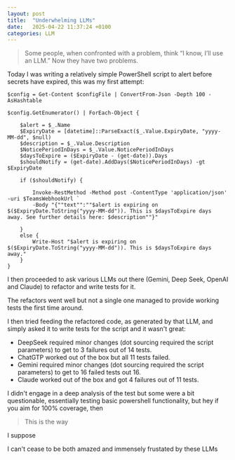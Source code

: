 ```yaml
---
layout: post
title:  "Underwhelming LLMs"
date:   2025-04-22 11:37:24 +0100
categories: LLM 
---
```


>Some people, when confronted with a problem, think “I know, I’ll use an LLM.” Now they have two problems.

Today I was writing a relatively simple PowerShell script to alert before secrets have expired, this was my first attempt:

```pwsh
$config = Get-Content $configFile | ConvertFrom-Json -Depth 100 -AsHashtable

$config.GetEnumerator() | ForEach-Object {

    $alert = $_.Name
    $ExpiryDate = [datetime]::ParseExact($_.Value.ExpiryDate, "yyyy-MM-dd", $null)
    $description = $_.Value.Description
    $NoticePeriodInDays = $_.Value.NoticePeriodInDays
    $daysToExpire = ($ExpiryDate - (get-date)).Days
    $shouldNotify = (get-date).AddDays($NoticePeriodInDays) -gt $ExpiryDate

    if ($shouldNotify) {

        Invoke-RestMethod -Method post -ContentType 'application/json' -uri $TeamsWebhookUrl `
        -Body "{""text"":""$alert is expiring on $($ExpiryDate.ToString("yyyy-MM-dd")). This is $daysToExpire days away. See further details here: $description""}"

    }
    else {
        Write-Host "$alert is expiring on $($ExpiryDate.ToString("yyyy-MM-dd")). This is $daysToExpire days away."
    }
}
```

I then proceeded to ask various LLMs out there (Gemini, Deep Seek, OpenAI and Claude) to refactor and write tests for it.

The refactors went well but not a single one managed to provide working tests the first time around.

I then tried feeding the refactored code, as generated by that LLM, and simply asked it to write tests for the script and it wasn't great:

- DeepSeek required minor changes (dot sourcing required the script parameters) to get to 3 failures out of 14 tests.
- ChatGTP worked out of the box but all 11 tests failed.
- Gemini required minor changes  (dot sourcing required the script parameters)  to get to 16 failed tests out 16.
- Claude worked out of the box and got 4 failures out of 11 tests.

I didn't engage in a deep analysis of the test but some were a bit questionable, essentially testing basic powershell functionality, but hey if you aim for 100% coverage, then

> This is the way

I suppose

I can't cease to be both amazed and immensely frustated by these LLMs